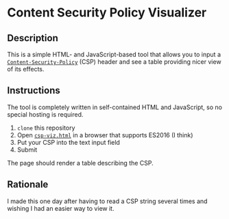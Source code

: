 # Content Security Policy Visualizer

## Description

This is a simple HTML- and JavaScript-based tool that allows you to input a [`Content-Security-Policy`](https://developer.mozilla.org/en-US/docs/Web/HTTP/Headers/Content-Security-Policy) (CSP) header and see a table providing nicer view of its effects.

## Instructions

The tool is completely written in self-contained HTML and JavaScript, so no special hosting is required.

1. `clone` this repository
2. Open [`csp-viz.html`](./csp-viz.html) in a browser that supports ES2016 (I think)
3. Put your CSP into the text input field
4. Submit

The page should render a table describing the CSP.

## Rationale

I made this one day after having to read a CSP string several times and wishing I had an easier way to view it.
